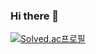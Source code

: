 ### Hi there 👋

[![Solved.ac프로필](http://mazassumnida.wtf/api/v2/generate_badge?boj=megaton920)](https://solved.ac/profile/megaton920)

<!--
**megaton920/megaton920** is a ✨ _special_ ✨ repository because its `README.md` (this file) appears on your GitHub profile.

Here are some ideas to get you started:

- 🔭 I’m currently working on ...
- 🌱 I’m currently learning ...
- 👯 I’m looking to collaborate on ...
- 🤔 I’m looking for help with ...
- 💬 Ask me about ...
- 📫 How to reach me: ...
- 😄 Pronouns: ...
- ⚡ Fun fact: ...
-->
